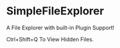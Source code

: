 # SimpleFileExplorer
A File Explorer with built-in Plugin Support!

Ctrl+Shift+Q To View Hidden Files.
